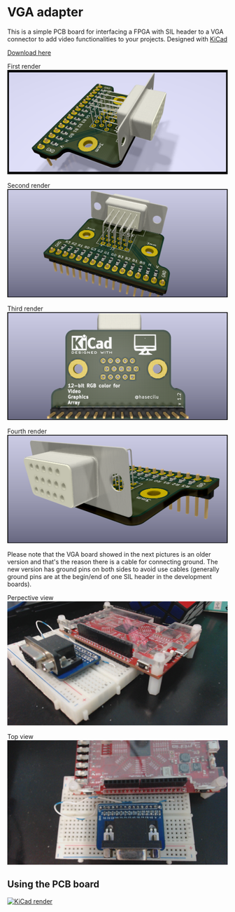 # VGA adapter
This is a simple PCB board for interfacing a FPGA with SIL header to a VGA connector to add video functionalities to your projects.
Designed with [KiCad](https://kicad.org/download/)

[Download here](https://github.com/hasecilu/VGA/archive/master.zip)

First render
![KiCad render](photos/VGA1.png)

Second render
![KiCad render](photos/VGA4.png)

Third render
![KiCad render](photos/VGA3.png)

Fourth render
![KiCad render](photos/VGA5.png)

Please note that the VGA board showed in the next pictures is an older version and that's the reason there is a cable for connecting ground.
The new version has ground pins on both sides to avoid use cables (generally ground pins are at the begin/end of one SIL header in the development boards).

Perpective view
![photo1](photos/VGA_and_FPGA1.jpg)

Top view
![photo2](photos/VGA_and_FPGA2.jpg)

## Using the PCB board

[![KiCad render](photos/VGA.gif)](https://www.youtube.com/watch?v=zfjPtc4_cl0)
